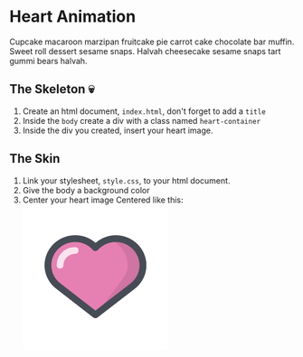 # Heart Animation
Cupcake macaroon marzipan fruitcake pie carrot cake chocolate bar muffin. Sweet roll dessert sesame snaps. Halvah cheesecake sesame snaps tart gummi bears halvah.

## The Skeleton 💀 
1. Create an html document, `index.html`, don't forget to add a `title` 
2. Inside the `body` create a div with a class named `heart-container`
3. Inside the div you created, insert your heart image. 

## The Skin 
1. Link your stylesheet, `style.css`, to your html document. 
2. Give the body a background color
2. Center your heart image
Centered like this:
![alt text](pink-heart.png)